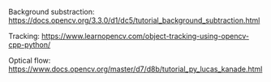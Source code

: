  Background substraction:
https://docs.opencv.org/3.3.0/d1/dc5/tutorial_background_subtraction.html

Tracking:
https://www.learnopencv.com/object-tracking-using-opencv-cpp-python/

Optical flow:
https://www.docs.opencv.org/master/d7/d8b/tutorial_py_lucas_kanade.html
